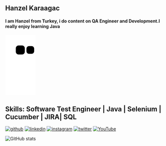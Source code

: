 ## Hanzel Karaagac
#### I am Hanzel from Turkey, i do content on QA Engineer and Development.I really enjoy learning Java
![QA Engineer and Development](https://raw.githubusercontent.com/ghosharnab00/ghosharnab00/output/github-contribution-grid-snake.svg)


## Skills: Software Test Engineer | Java | Selenium | Cucumber | JIRA| SQL



[<img src='https://cdn.jsdelivr.net/npm/simple-icons@3.0.1/icons/github.svg' alt='github' height='40'>](https://github.com/hanzelkaraagac)  [<img src='https://cdn.jsdelivr.net/npm/simple-icons@3.0.1/icons/linkedin.svg' alt='linkedin' height='40'>](https://www.linkedin.com/in/hanzelkaraagac/)  [<img src='https://cdn.jsdelivr.net/npm/simple-icons@3.0.1/icons/instagram.svg' alt='instagram' height='40'>](https://www.instagram.com/hanzelkaraagac/)  [<img src='https://cdn.jsdelivr.net/npm/simple-icons@3.0.1/icons/twitter.svg' alt='twitter' height='40'>](https://twitter.com/hanzelkaraagac)
[<img src='https://cdn.jsdelivr.net/npm/simple-icons@3.0.1/icons/youtube.svg' alt='YouTube' height='40'>](https://www.youtube.com/channel/UCvxTMbiT8pKHezH_aiEsERw)  


![GitHub stats](https://github-readme-stats.vercel.app/api?username=hanzelkaraagac&show_icons=true)  

